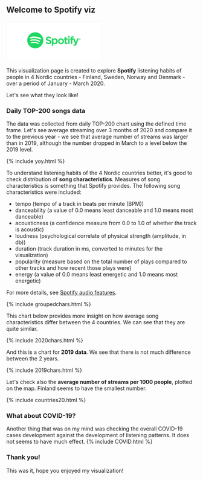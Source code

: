 ## Welcome to Spotify viz

<img src="assets/css/logo@2x.png" alt="hi" width="50%" height="50%" class="inline"/>



This visualization page is created to explore **Spotify** listening habits of people in 4 Nordic countries - Finland, Sweden, Norway and Denmark - over a period of January - March 2020.

Let's see what they look like!

### Daily TOP-200 songs data 

The data was collected from daily TOP-200 chart using the defined time frame.
Let's see average streaming over 3 months of 2020 and compare it to the previous year - we see that average number of streams was larger than in 2019, although the number dropped in March to a level below the 2019 level.

{% include yoy.html %}

To understand listening habits of the 4 Nordic countries better, it's good to check distribution of **song characteristics**. Measures of song characteristics is something that Spotify provides.
The following song characteristics were included:
- tempo (tempo of a track in beats per minute (BPM))
- danceability (a value of 0.0 means least danceable and 1.0 means most danceable)
- acousticness (a confidence measure from 0.0 to 1.0 of whether the track is acoustic)
- loudness (psychological correlate of physical strength (amplitude, in db))
- duration (track duration in ms, converted to minutes for the visualization)
- popularity (measure based on the total number of plays compared to other tracks and how recent those plays were)
- energy (a value of 0.0 means least energetic and 1.0 means most energetic)

For more details, see [Spotify audio features](https://developer.spotify.com/documentation/web-api/reference/tracks/get-audio-features/).

{% include groupedchars.html %}

This chart below provides more insight on how average song characteristics differ between the 4 countries. We can see that they are quite similar.

{% include 2020chars.html %}

And this is a chart for **2019 data**. We see that there is not much difference between the 2 years.

{% include 2019chars.html %}

Let's check also the **average number of streams per 1000 people**, plotted on the map. Finland seems to have the smallest number.

{% include countries20.html %}

### What about COVID-19?

Another thing that was on my mind was checking the overall COVID-19 cases development against the development of listening patterns. It does not seems to have much effect.
{% include COVID.html %}


### Thank you!

This was it, hope you enjoyed my visualization! 

